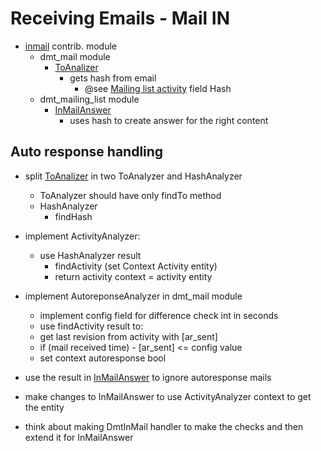 # Receiving Emails - Mail IN
- [inmail](../../../../modules/contrib/inmail/inmail.info.yml) contrib. module
  - dmt_mail module
    - [ToAnalizer](../../modules/custom/dmt_mail/src/Plugin/inmail/Analyzer/ToAnalyzer.php)
      - gets hash from email 
        - @see [Mailing list activity](mailing_list_activity.md) field Hash
  - dmt_mailing_list module
    - [InMailAnswer](../../modules/custom/dmt_mailing_list/src/Plugin/inmail/Handler/InMailAnswer.php)
      - uses hash to create answer for the right content
       
## Auto response handling

- split [ToAnalizer](../../modules/custom/dmt_mail/src/Plugin/inmail/Analyzer/ToAnalyzer.php) in two ToAnalyzer and HashAnalyzer
  - ToAnalyzer should have only findTo method
  - HashAnalyzer
    - findHash
    
- implement ActivityAnalyzer:
  - use HashAnalyzer result
    - findActivity (set Context Activity entity)
    - return activity context = activity entity

- implement AutoreponseAnalyzer in dmt_mail module
  - implement config field for difference check int in seconds
  - use findActivity result to:
  - get last revision from activity with [ar_sent]
  - if (mail received time) - [ar_sent] <= config value
  - set context autoresponse bool  

- use the result in [InMailAnswer](../../modules/custom/dmt_mailing_list/src/Plugin/inmail/Handler/InMailAnswer.php) to ignore autoresponse mails
- make changes to InMailAnswer to use ActivityAnalyzer context to get the entity
                       
- think about making DmtInMail handler to make the checks and then extend it for InMailAnswer                       
